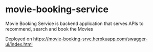 # movie-booking-service
Movie Booking Service is backend application that serves APIs to recommend, search and book the Movies

Deployed on https://movie-booking-srvc.herokuapp.com/swagger-ui/index.html
